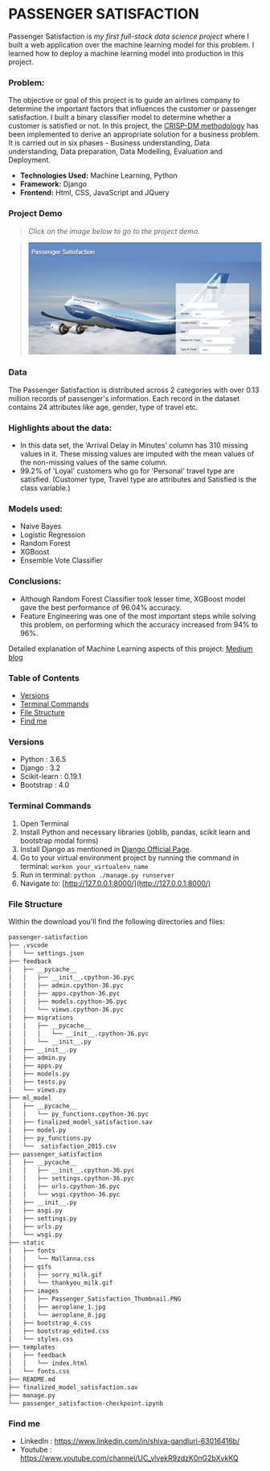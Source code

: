 # PASSENGER SATISFACTION
Passenger Satisfaction is <i>my first full-stack data science project</i> where I built a web application 
over the machine learning model for this problem. I learned how to deploy a machine learning model into production in this project.
<h3> Problem: </h3>
<p>
 The objective or goal of this project is to guide an airlines company to determine the important 
 factors that influences the customer or passenger satisfaction. I built a binary classifier model to determine whether a customer
 is satisfied or not.
 In this project, the <a href="https://en.wikipedia.org/wiki/Cross-industry_standard_process_for_data_mining">CRISP-DM methodology</a>
 has been implemented to derive an appropriate solution for a business problem. It is carried out in six phases - 
 Business understanding, Data understanding, Data preparation, Data Modelling, Evaluation and Deployment.
 </p>

* **Technologies Used:** Machine Learning, Python
* **Framework:** Django
* **Frontend:** Html, CSS, JavaScript and JQuery 



### Project Demo

 > *Click on the image below to go to the project demo.*

 > [![PASSENGER SATISFACTION - PROJECT DEMO](static/images/Passenger_Satisfaction_Thumbnail.PNG)](https://www.youtube.com/watch?v=4v2mJSBRhnY)



### Data
<p>
  The Passenger Satisfaction is distributed across 2 categories with over 0.13 million records of passenger's information.
  Each record in the dataset contains 24 attributes like age, gender, type of travel etc.
</p>

 <h3> Highlights about the data: </h3>
 <ul>
   <li>
     In this data set, the ‘Arrival Delay in Minutes’ column has 310 missing values in it. 
     These missing values are imputed with the mean values of the non-missing values of the same column.
   </li>
   <li>
     99.2% of 'Loyal' customers who go for 'Personal' travel type are satisfied. (Customer type, Travel type are attributes and 
     Satisfied is the class variable.)
   </li>
 </ul>

 <h3> Models used: </h3>
 <ul>
   <li>Naive Bayes</li>
   <li>Logistic Regression</li>
   <li>Random Forest</li>
   <li>XGBoost</li>
   <li>Ensemble Vote Classifier</li>
 </ul>
 
 <h3> Conclusions: </h3>
<ul>
<li>Although Random Forest Classifier took lesser time, XGBoost model gave the best performance of 96.04% accuracy.</li>
<li>Feature Engineering was one of the most important steps while solving this problem, on performing which the accuracy increased from 94% to 96%.</li>
</ul>

Detailed explanation of Machine Learning aspects of this project: [Medium blog](https://shiva1gandluri.medium.com/passenger-satisfaction-f213ec5cc9f7)

### Table of Contents

* [Versions](#versions)
* [Terminal Commands](#terminal-commands)
* [File Structure](#file-structure)
* [Find me](#find-me)


### Versions

* Python : 3.6.5
* Django : 3.2
* Scikit-learn : 0.19.1
* Bootstrap : 4.0



### Terminal Commands

1. Open Terminal
2. Install Python and necessary libraries (joblib, pandas, scikit learn and bootstrap modal forms)
3. Install Django as mentioned in [Django Official Page](https://www.djangoproject.com/download/).
4. Go to your virtual environment project by running the command in terminal: ```workon your_virtualenv_name```
5. Run in terminal: ```python ./manage.py runserver```
6. Navigate to: [http://127.0.0.1:8000/](http://127.0.0.1:8000/)

### File Structure

Within the download you'll find the following directories and files:

```
passenger-satisfaction
├── .vscode
│   └── settings.json
├── feedback
│   ├── __pycache__
│   │   ├── __init__.cpython-36.pyc
│   │   ├── admin.cpython-36.pyc
│   │   ├── apps.cpython-36.pyc
│   │   ├── models.cpython-36.pyc
│   │   └── views.cpython-36.pyc
│   ├── migrations
│   │   ├── __pycache__
│   │   │   └── __init__.cpython-36.pyc
│   │   └── __init__.py 
│   ├── __init__.py
│   ├── admin.py
│   ├── apps.py
│   ├── models.py
│   ├── tests.py
│   └── views.py
├── ml_model
│   ├── __pycache__
│   │   └── py_functions.cpython-36.pyc
│   ├── finalized_model_satisfaction.sav
│   ├── model.py
│   ├── py_functions.py
│   └──  satisfaction_2015.csv
├── passenger_satisfaction
│   ├── __pycache__
│   │   ├── __init__.cpython-36.pyc
│   │   ├── settings.cpython-36.pyc
│   │   ├── urls.cpython-36.pyc
│   │   └── wsgi.cpython-36.pyc
│   ├── __init__.py
│   ├── asgi.py
│   ├── settings.py
│   ├── urls.py
│   └── wsgi.py
├── static
│   ├── fonts
│   │   └── Mallanna.css
│   ├── gifs
│   │   ├── sorry_milk.gif
│   │   └── thankyou_milk.gif
│   ├── images
│   │   ├── Passenger_Satisfaction_Thumbnail.PNG
│   │   ├── aeroplane_1.jpg
│   │   └── aeroplane_8.jpg
│   ├── bootstrap_4.css
│   ├── bootstrap_edited.css
│   └── styles.css
├── templates
│   ├── feedback
│   │   └── index.html
│   └── fonts.css
├── README.md
├── finalized_model_satisfaction.sav
├── manage.py
└── passenger_satisfaction-checkpoint.ipynb
```

### Find me

- LinkedIn : https://www.linkedin.com/in/shiva-gandluri-63016416b/
- Youtube : https://www.youtube.com/channel/UC_vlvekR9zdzK0nG2bXvkKQ
